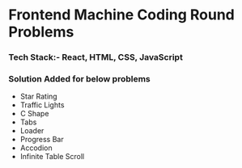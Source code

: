 # Frontend Machine Coding Round Problems 

### Tech Stack:- React, HTML, CSS, JavaScript
### Solution Added for below problems 
- Star Rating
- Traffic Lights
- C Shape
- Tabs
- Loader
- Progress Bar
- Accodion
- Infinite Table Scroll
